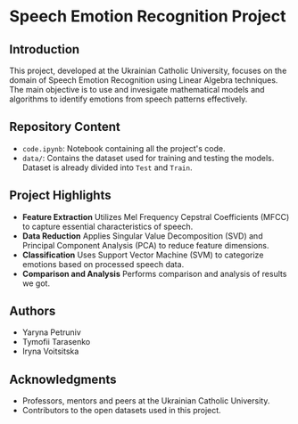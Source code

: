 # Speech Emotion Recognition Project

## Introduction

This project, developed at the Ukrainian Catholic University, focuses on the domain of Speech Emotion Recognition using Linear Algebra techniques. The main objective is to use and invesigate mathematical models and algorithms to identify emotions from speech patterns effectively.

## Repository Content
- `code.ipynb`: Notebook containing all the project's code.
- `data/`: Contains the dataset used for training and testing the models. Dataset is already divided into `Test` and `Train`.

## Project Highlights

- **Feature Extraction** 
Utilizes Mel Frequency Cepstral Coefficients (MFCC) to capture essential characteristics of speech.
- **Data Reduction** 
Applies Singular Value Decomposition (SVD) and Principal Component Analysis (PCA) to reduce feature dimensions.
- **Classification**
Uses Support Vector Machine (SVM) to categorize emotions based on processed speech data.
- **Comparison and Analysis**
Performs comparison and analysis of results we got.

## Authors

- Yaryna Petruniv
- Tymofii Tarasenko
- Iryna Voitsitska

## Acknowledgments

- Professors, mentors and peers at the Ukrainian Catholic University.
- Contributors to the open datasets used in this project.
